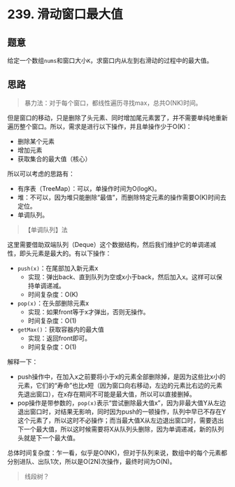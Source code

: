 # 239. 滑动窗口最大值

## 题意

给定一个数组`nums`和窗口大小`K`，求窗口内从左到右滑动的过程中的最大值。

## 思路

> 暴力法：对于每个窗口，都线性遍历寻找max，总共O(NK)时间。

但是窗口的移动，只是删除了头元素、同时增加尾元素罢了，并不需要单纯地重新遍历整个窗口。所以，需求是进行以下操作，并且单操作少于O(K)：

- 删除某个元素
- 增加元素
- 获取集合的最大值（核心）

所以可以考虑的思路有：

- 有序表（TreeMap）：可以，单操作时间为O(logK)。
- 堆：不可以，因为堆只能删除“最值”，而删除特定元素的操作需要O(K)时间去定位。
- 单调队列。

> 【单调队列】法

这里需要借助双端队列（Deque）这个数据结构，然后我们维护它的单调递减性，即头元素是最大的。有以下操作：

- `push(x)`：在尾部加入新元素x
  - 实现：弹出back、直到队列为空或x小于back，然后加入x。这样可以保持单调递减。
  - 时间复杂度：O(K)
- `pop(x)`：在头部删除元素x
  - 实现：如果front等于x才弹出，否则无操作。
  - 时间复杂度：O(1)
- `getMax()`：获取容器内的最大值
  - 实现：返回front即可。
  - 时间复杂度：O(1)

解释一下：

- push操作中，在加入x之前要将小于x的元素全部删除掉，是因为这些比x小的元素，它们的“寿命”也比x短（因为窗口向右移动，左边的元素比右边的元素先退出窗口），在x存在期间不可能是最大值，所以可以直接删掉。
- pop操作是带参数的，`pop(x)`表示“尝试删除最大值x”，因为非最大值Y从左边退出窗口时，对结果无影响，同时因为push的一顿操作，队列中早已不存在Y这个元素了，所以这时不必操作；而当最大值X从左边退出窗口时，需要选出下一个最大值，所以这时候需要将X从队列头删除，因为单调递减，新的队列头就是下一个最大值。

总体时间复杂度：乍一看，似乎是O(NK)，但对于队列来说，数组中的每个元素都分别进队、出队1次，所以是O(2N)次操作，最终时间为O(N)。

> 线段树？


